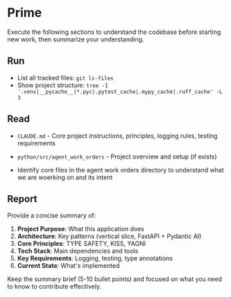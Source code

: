 # Prime

Execute the following sections to understand the codebase before starting new work, then summarize your understanding.

## Run

- List all tracked files: `git ls-files`
- Show project structure: `tree -I '.venv|__pycache__|*.pyc|.pytest_cache|.mypy_cache|.ruff_cache' -L 3`

## Read

- `CLAUDE.md` - Core project instructions, principles, logging rules, testing requirements
- `python/src/agent_work_orders` - Project overview and setup (if exists)

- Identify core files in the agent work orders directory to understand what we are woerking on and its intent

## Report

Provide a concise summary of:

1. **Project Purpose**: What this application does
2. **Architecture**: Key patterns (vertical slice, FastAPI + Pydantic AI)
3. **Core Principles**: TYPE SAFETY, KISS, YAGNI
4. **Tech Stack**: Main dependencies and tools
5. **Key Requirements**: Logging, testing, type annotations
6. **Current State**: What's implemented

Keep the summary brief (5-10 bullet points) and focused on what you need to know to contribute effectively.
